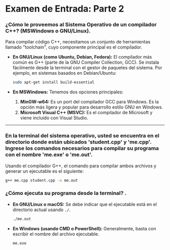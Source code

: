 # Examen de Entrada: Parte 2

### ¿Cómo le proveemos al Sistema Operativo de un compilador C++? (MSWindows o GNU/Linux).

Para compilar código C++, necesitamos un conjunto de herramientas llamado "toolchain", cuyo componente principal es el compilador.

*   **En GNU/Linux (como Ubuntu, Debian, Fedora):**
    El compilador más común es G++ (parte de la GNU Compiler Collection, GCC). Se instala fácilmente desde la terminal con el gestor de paquetes del sistema. Por ejemplo, en sistemas basados en Debian/Ubuntu:
    ```bash
    sudo apt-get install build-essential
    ```

*   **En MSWindows:**
    Tenemos dos opciones principales:
    1.  **MinGW-w64:** Es un port del compilador GCC para Windows. Es la opción más ligera y popular para desarrollo estilo GNU en Windows.
    2.  **Microsoft Visual C++ (MSVC):** Es el compilador de Microsoft y viene incluido con Visual Studio.

---

### En la terminal del sistema operativo, usted se encuentra en el directorio donde están ubicados 'student.cpp' y 'me.cpp'. Ingrese los comandos necesarios para compilar su programa con el nombre 'me.exe' o 'me.out'.

Usando el compilador G++, el comando para compilar ambos archivos y generar un ejecutable es el siguiente:

```bash
g++ me.cpp student.cpp -o me.out
```

### ¿Cómo ejecuta su programa desde la terminal? .
*   **En GNU/Linux o macOS:**
    Se debe indicar que el ejecutable está en el directorio actual usando `./`.
    ```bash
    ./me.out
    ```

*   **En Windows (usando CMD o PowerShell):**
    Generalmente, basta con escribir el nombre del archivo ejecutable.
    ```bash
    me.exe
    ```